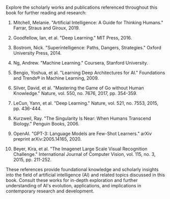 Explore the scholarly works and publications referenced throughout this book for further reading and research:

1. Mitchell, Melanie. "Artificial Intelligence: A Guide for Thinking Humans." Farrar, Straus and Giroux, 2019.
    
2. Goodfellow, Ian, et al. "Deep Learning." MIT Press, 2016.
    
3. Bostrom, Nick. "Superintelligence: Paths, Dangers, Strategies." Oxford University Press, 2014.
    
4. Ng, Andrew. "Machine Learning." Coursera, Stanford University.
    
5. Bengio, Yoshua, et al. "Learning Deep Architectures for AI." Foundations and Trends® in Machine Learning, 2009.
    
6. Silver, David, et al. "Mastering the Game of Go without Human Knowledge." Nature, vol. 550, no. 7676, 2017, pp. 354-359.
    
7. LeCun, Yann, et al. "Deep Learning." Nature, vol. 521, no. 7553, 2015, pp. 436-444.
    
8. Kurzweil, Ray. "The Singularity Is Near: When Humans Transcend Biology." Penguin Books, 2006.
    
9. OpenAI. "GPT-3: Language Models are Few-Shot Learners." arXiv preprint arXiv:2005.14165, 2020.
    
10. Beyer, Kira, et al. "The Imagenet Large Scale Visual Recognition Challenge." International Journal of Computer Vision, vol. 115, no. 3, 2015, pp. 211-252.
    

These references provide foundational knowledge and scholarly insights into the field of artificial intelligence (AI) and related topics discussed in this book. Consult these works for in-depth exploration and further understanding of AI's evolution, applications, and implications in contemporary research and development.